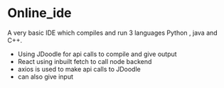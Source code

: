 # Online_ide

A very basic IDE which compiles and run 3 languages Python , java and C++.
- Using JDoodle for api calls to compile and give output
- React using inbuilt fetch to call node backend
- axios is used to make api calls to JDoodle
- can also give input
